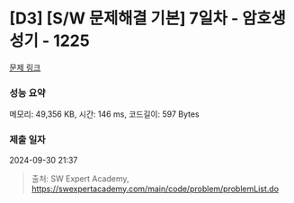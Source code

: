 # [D3] [S/W 문제해결 기본] 7일차 - 암호생성기 - 1225 

[문제 링크](https://swexpertacademy.com/main/code/problem/problemDetail.do?contestProbId=AV14uWl6AF0CFAYD) 

### 성능 요약

메모리: 49,356 KB, 시간: 146 ms, 코드길이: 597 Bytes

### 제출 일자

2024-09-30 21:37



> 출처: SW Expert Academy, https://swexpertacademy.com/main/code/problem/problemList.do